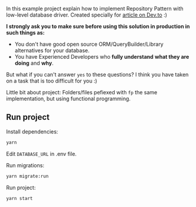 In this example project explain how to implement Repository Pattern with low-level database driver. Created specially for [article on Dev.to](https://dev.to/fyapy/repository-pattern-with-typescript-and-native-postgresql-driver) :)

**I strongly ask you to make sure before using this solution in production in such things as:**
- You don't have good open source ORM/QueryBuilder/Library alternatives for your database.
- You have Experienced Developers who **fully understand** **what they are doing** and **why**.

But what if you can't answer `yes` to these questions?
I think you have taken on a task that is too difficult for you :)

Little bit about project:
Folders/files pefiexed with `fp` the same implementation, but using functional programming.

## Run project

Install dependencies:
```sh
yarn
```

Edit `DATABASE_URL` in .env file.

Run migrations:
```sh
yarn migrate:run
```

Run project:
```sh
yarn start
```
